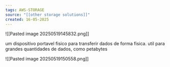 ```yaml
---
tags: AWS-STORAGE
source: "[[other storage solutions]]"
created: 16-05-2025
---
```

![[Pasted image 20250519145832.png]]

um dispositivo portavel fisico para transferir dados de forma fisica.
util para grandes quantidades de dados, como petabytes

![[Pasted image 20250519150558.png]]
